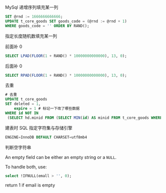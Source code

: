MySql 递增序列填充某一列

```sql
SET @rnd := 1666666666666;  
UPDATE t_core_goods SET goods_code = (@rnd := @rnd + 1)  
WHERE goods_code = '' ORDER BY RAND();
```

指定长度随机数填充某一列

前面补 0

```sql
SELECT LPAD(FLOOR(1 + RAND() * 10000000000000), 13, 0);
```

后面补 0
```sql
SELECT RPAD(FLOOR(1 + RAND() * 10000000000000), 13, 0);
```

去重
```sql
# 去重  
UPDATE t_core_goods  
SET deleted = 1,  
    expire = 1 # 标记一下改了哪些数据  
WHERE id NOT IN  
 (SELECT hd.minid FROM (SELECT MIN(id) AS minid FROM t_core_goods WHERE deleted = 0 GROUP BY item_no) hd);
```

建表时 SQL 指定字符集与存储引擎

```sql
ENGINE=InnoDB DEFAULT CHARSET=utf8mb4
```

判断空字符串

An empty field can be either an empty string or a `NULL`.

To handle both, use:

```sql
select !IFNULL(emall > '', 0);
```

return 1 if email is empty